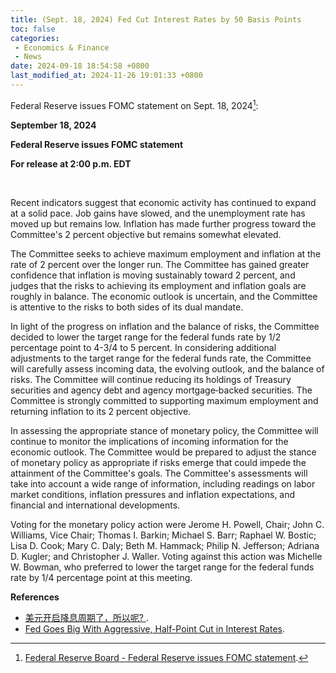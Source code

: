 ```yaml
---
title: (Sept. 18, 2024) Fed Cut Interest Rates by 50 Basis Points
toc: false
categories:
 - Economics & Finance
 - News
date: 2024-09-18 18:54:58 +0800
last_modified_at: 2024-11-26 19:01:33 +0800
---
```


Federal Reserve issues FOMC statement on Sept. 18, 2024[^1]:

<div class="quote--left" markdown="1">

**September 18, 2024**

**Federal Reserve issues FOMC statement**

**For release at 2:00 p.m. EDT**

<br>

Recent indicators suggest that economic activity has continued to expand at a solid pace. Job gains have slowed, and the unemployment rate has moved up but remains low. Inflation has made further progress toward the Committee's 2 percent objective but remains somewhat elevated.

The Committee seeks to achieve maximum employment and inflation at the rate of 2 percent over the longer run. The Committee has gained greater confidence that inflation is moving sustainably toward 2 percent, and judges that the risks to achieving its employment and inflation goals are roughly in balance. The economic outlook is uncertain, and the Committee is attentive to the risks to both sides of its dual mandate.

In light of the progress on inflation and the balance of risks, the Committee decided to lower the target range for the federal funds rate by 1/2 percentage point to 4-3/4 to 5 percent. In considering additional adjustments to the target range for the federal funds rate, the Committee will carefully assess incoming data, the evolving outlook, and the balance of risks. The Committee will continue reducing its holdings of Treasury securities and agency debt and agency mortgage‑backed securities. The Committee is strongly committed to supporting maximum employment and returning inflation to its 2 percent objective.

In assessing the appropriate stance of monetary policy, the Committee will continue to monitor the implications of incoming information for the economic outlook. The Committee would be prepared to adjust the stance of monetary policy as appropriate if risks emerge that could impede the attainment of the Committee's goals. The Committee's assessments will take into account a wide range of information, including readings on labor market conditions, inflation pressures and inflation expectations, and financial and international developments.

Voting for the monetary policy action were Jerome H. Powell, Chair; John C. Williams, Vice Chair; Thomas I. Barkin; Michael S. Barr; Raphael W. Bostic; Lisa D. Cook; Mary C. Daly; Beth M. Hammack; Philip N. Jefferson; Adriana D. Kugler; and Christopher J. Waller. Voting against this action was Michelle W. Bowman, who preferred to lower the target range for the federal funds rate by 1/4 percentage point at this meeting.

</div>

**References**

- [美元开启降息周期了，所以呢? ](https://www.youtube.com/watch?v=8C3HJGhI2JQ).
- [Fed Goes Big With Aggressive, Half-Point Cut in Interest Rates](https://www.usnews.com/news/economy/articles/2024-09-18/fed-goes-big-with-aggressive-half-point-cut-in-interest-rates).

[^1]: [Federal Reserve Board - Federal Reserve issues FOMC statement](https://www.federalreserve.gov/newsevents/pressreleases/monetary20240918a.htm).

